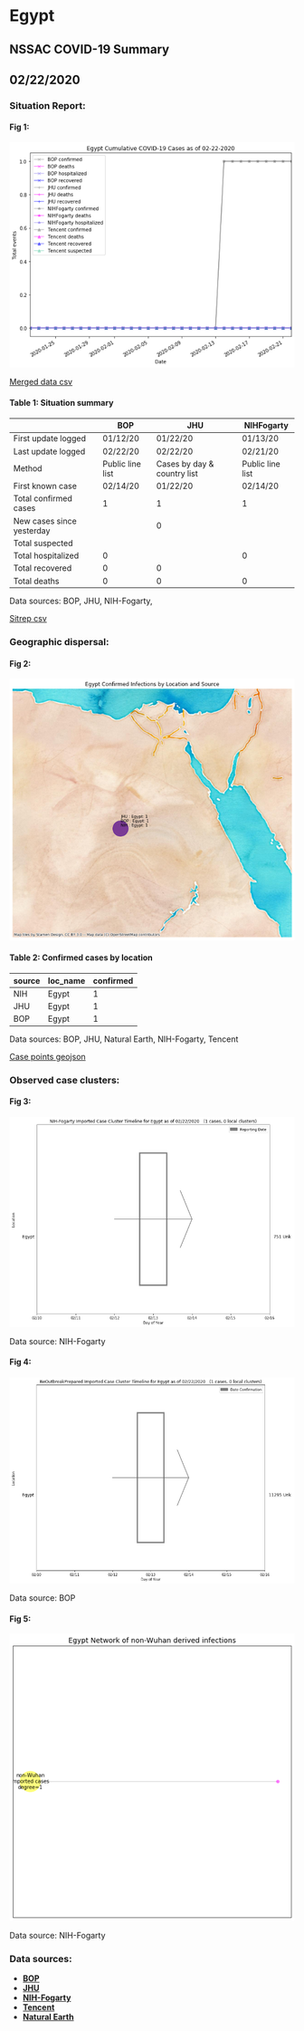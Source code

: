 # Egypt
## NSSAC COVID-19 Summary
## 02/22/2020



### Situation Report:
#### Fig 1:
![Egypt cases](../merged_histories/Egypt_merged_histories.png)

[Merged data csv](https://github.com/SchlittDataSci/SchlittDataSci.github.io/blob/master/data/tables/Egypt_merged_daily.csv)

#### Table 1: Situation summary


|                           | BOP              | JHU                         | NIHFogarty       |
|---------------------------|------------------|-----------------------------|------------------|
| First update logged       | 01/12/20         | 01/22/20                    | 01/13/20         |
| Last update logged        | 02/22/20         | 02/22/20                    | 02/21/20         |
| Method                    | Public line list | Cases by day & country list | Public line list |
| First known case          | 02/14/20         | 01/22/20                    | 02/14/20         |
| Total confirmed cases     | 1                | 1                           | 1                |
| New cases since yesterday |                  | 0                           |                  |
| Total suspected           |                  |                             |                  |
| Total hospitalized        | 0                |                             | 0                |
| Total recovered           | 0                | 0                           |                  |
| Total deaths              | 0                | 0                           | 0                |

Data sources: BOP, JHU, NIH-Fogarty, 


[Sitrep csv](https://github.com/SchlittDataSci/SchlittDataSci.github.io/blob/master/data/tables/Egypt_sitrep.csv)

### Geographic dispersal:
#### Fig 2:
![Egypt mapped](../case_locs/Egypt_case_locs.png)

#### Table 2: Confirmed cases by location


| source   | loc_name   |   confirmed |
|----------|------------|-------------|
| NIH      | Egypt      |           1 |
| JHU      | Egypt      |           1 |
| BOP      | Egypt      |           1 |

Data sources: BOP, JHU, Natural Earth, NIH-Fogarty, Tencent


[Case points geojson](https://github.com/SchlittDataSci/SchlittDataSci.github.io/blob/master/data/shapes/Egypt_case_locs.geojson)

### Observed case clusters:
#### Fig 3:
![Egypt cases](../cluster_analysis/Egypt_imported_cases_NIHFogarty.png)



Data source: NIH-Fogarty


#### Fig 4:
![Egypt cases](../cluster_analysis/Egypt_imported_cases_BOP.png)



Data source: BOP


#### Fig 5:
![Egypt network](../autochthonous_networks/Egypt_network.png)



Data source: NIH-Fogarty


### Data sources:
* **[BOP](https://github.com/beoutbreakprepared/nCoV2019)**
* **[JHU](https://github.com/CSSEGISandData/COVID-19)** 
* **[NIH-Fogarty](https://docs.google.com/spreadsheets/d/1jS24DjSPVWa4iuxuD4OAXrE3QeI8c9BC1hSlqr-NMiU/edit#gid=1187587451)** 
* **[Tencent](https://news.qq.com/zt2020/page/feiyan.htm)**
* **[Natural Earth](https://www.naturalearthdata.com/forums/forum/natural-earth-map-data/cultural-vectors/admin-1-states-provinces-and-their-boundaries/)**

<!-- Global site tag (gtag.js) - Google Analytics -->
<script async src="https://www.googletagmanager.com/gtag/js?id=UA-158816269-1"></script>
<script>
  window.dataLayer = window.dataLayer || [];
  function gtag(){dataLayer.push(arguments);}
  gtag('js', new Date());

  gtag('config', 'UA-158816269-1');
</script>